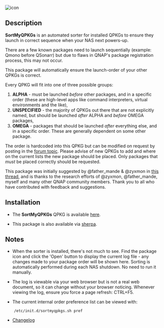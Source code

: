 ![icon](images/sort-my-qpkgs-cs.png)

## Description

**SortMyQPKGs** is an automated sorter for installed QPKGs to ensure they launch in correct sequence when your NAS next powers-up.

There are a few known packages need to launch sequentially (example: Qmono before QSonarr) but due to flaws in QNAP's package registration process, this may not occur.

This package will automatically ensure the launch-order of your other QPKGs is correct.

Every QPKG will fit into one of three possible groups:

1. **ALPHA** - must be launched *before* other packages, and in a specific order (these are high-level apps like command interpreters, virtual environments and the like),
2. **UNSPECIFIED** - the majority of QPKGs out there that are not explicitly named, but should be launched *after* ALPHA and *before* OMEGA packages,
3. **OMEGA** - packages that should be launched *after* everything else, and in a specific order. These are generally dependent on some other package.

The order is hardcoded into this QPKG but can be modified on request by posting in the [forum topic](https://forum.qnap.com/viewtopic.php?f=320&t=133132). Please advise of new QPKGs to add and where on the current lists the new package should be placed. Only packages that *must* be placed correctly should be requested.

This package was initially suggested by @father_mande & @zyxmon in [this thread](https://forum.qnap.com/viewtopic.php?f=351&t=130320), and is thanks to the research efforts of @zyxmon, @father_mande, myself and many other QNAP community members. Thank you to all who have contributed with feedback and suggestions.

## Installation

- The **SortMyQPKGs** QPKG is available [here](https://github.com/OneCDOnly/SortMyQPKGs/releases/download/v230112/SortMyQPKGs_230112.qpkg).

- This package is also available via [sherpa](https://github.com/OneCDOnly/sherpa).

## Notes

- When the sorter is installed, there's not much to see. Find the package icon and click the 'Open' button to display the current log file - any changes made to your package order will be shown here. Sorting is automatically performed during each NAS shutdown. No need to run it manually.

- The log is viewable via your web browser but is not a real web document, so it can change without your browser noticing. Whenever viewing the log, ensure you force a page refresh: CTRL+F5.

- The current internal order preference list can be viewed with:

```
    /etc/init.d/sortmyqpkgs.sh pref
```

- [Changelog](changelog.txt)
